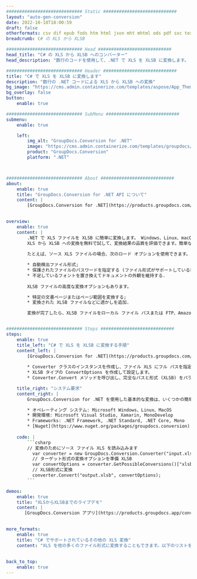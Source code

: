 ```yaml
---
############################# Static ############################
layout: "auto-gen-conversion"
date: 2022-10-18T18:00:59
draft: false
otherformats: csv dif epub fods htm html json mht mhtml ods pdf sxc tex tsv xlam xls xlsb xlsm xlsx xlt xltm xltx xml xps
breadcrumb: C# の XLS から XLSB

############################# Head ############################
head_title: "C# の XLS から XLSB へのコンバーター"
head_description: "数行のコードを使用して、.NET で XLS を XLSB に変換します。 GroupDocs ドキュメント変換 API を使用して、160 を超えるファイル形式を変換します。"

############################# Header ############################
title: "C# で XLS を XLSB に変換します"
description: "数行の .NET コードによる XLS から XLSB への変換"
bg_image: "https://cms.admin.containerize.com/templates/aspose/App_Themes/V3/images/bg/header1.png"
bg_overlay: false
button:
    enable: true

############################# SubMenu ############################
submenu:
    enable: true

    left:
        img_alt: "GroupDocs.Conversion for .NET"
        image: "https://cms.admin.containerize.com/templates/groupdocs/images/product-logos/90x90-noborder/groupdocs-conversion-net.png"
        product: "GroupDocs.Conversion"
        platform: ".NET"



############################# About ############################
about:
    enable: true
    title: "GroupDocs.Conversion for .NET API について"
    content: |
        [GroupDocs.Conversion for .NET](https://products.groupdocs.com/conversion/net/) を使用して、Microsoft Word、Excel、PowerPoint、PDF、Visio、およびその他の形式を変換できます。 GroupDocs.Conversion は、高いパフォーマンスが要求されるバックエンドおよび内部システムに適したスタンドアロン API です。 Microsoft や Open Office などのソフトウェアには依存しません。
    

overview:
    enable: true
    content: |
        .NET で XLS ファイルを XLSB に簡単に変換します。 Windows、Linux、macOS など、任意のプラットフォームで C# コード行を 2 行だけ使用できます。
        XLS から XLSB への変換を無料で試して、変換結果の品質を評価できます。簡単なファイル変換のシナリオに加えて、ソース XLS ファイルをロードし、出力 XLSB 結果を保存するためのより高度なオプションを試すことができます。 
        
        たとえば、ソース XLS ファイルの場合、次のロード オプションを使用できます。

        * 自動検出ファイル形式;
        * 保護されたファイルのパスワードを指定する (ファイル形式がサポートしている場合);
        * 不足しているフォントを置き換えてドキュメントの外観を維持する.
        
        XLSB ファイルの高度な変換オプションもあります。

        * 特定の文書ページまたはページ範囲を変換する;
        * 変換された XLSB ファイルなどに透かしを追加.

        変換が完了したら、XLSB ファイルをローカル ファイル パスまたは FTP、Amazon S3、Google Drive、Dropbox などのサードパーティ ストレージに保存できます。注意してください - XLS を {{ に変換するにはTO}} MS Office、Open Office、Adobe Acrobat Reader などの追加のソフトウェアをインストールする必要はありません。


############################# Steps ############################
steps:
    enable: true
    title_left: "C# で XLS を XLSB に変換する手順"
    content_left: |
        [GroupDocs.Conversion for .NET](https://products.groupdocs.com/conversion/net/) を使用すると、開発者は数行のコードで XLS ファイルを XLSB に簡単に変換できます。
        
        * Converter クラスのインスタンスを作成し、ファイル XLS にフル パスを指定します。
        * XLSB タイプの ConvertOptions を作成して設定します。
        * Converter.Convert メソッドを呼び出し、完全なパスと形式 (XLSB) をパラメーターとして渡します。

    title_right: "システム要求"
    content_right: |
        GroupDocs.Conversion for .NET を使用した基本的な変換は、いくつかの簡単な手順で実行できます。当社の API は、すべての主要なプラットフォームとオペレーティング システムでサポートされています。以下のコードを実行する前に、システムに次の前提条件がインストールされていることを確認してください。

        * オペレーティング システム: Microsoft Windows、Linux、MacOS
        * 開発環境: Microsoft Visual Studio, Xamarin, MonoDevelop
        * Frameworks: .NET Framework, .NET Standard, .NET Core, Mono
        * [Nuget](https://www.nuget.org/packages/groupdocs.conversion) から最新の GroupDocs.Conversion for .NET を取得します
         
    code: |
        ```csharp    
        // 変換のためにソース ファイル XLS を読み込みます
          var converter = new GroupDocs.Conversion.Converter("input.xls");
          // ターゲット形式の変換オプションを準備 XLSB
          var convertOptions = converter.GetPossibleConversions()["xlsb"].ConvertOptions;
          // XLSB形式に変換
          converter.Convert("output.xlsb", convertOptions);
        ```

demos:
    enable: true
    title: "XLSからXLSBまでのライブデモ"
    content: |
       [GroupDocs.Conversion アプリ](https://products.groupdocs.app/conversion/family) Web サイトにアクセスして、今すぐ XLS を XLSB に変換してください。オンラインデモには次の利点があります
          

more_formats:
    enable: true
    title: "C# でサポートされているその他の XLS 変換"
    content: "XLS を他の多くのファイル形式に変換することもできます。以下のリストをご覧ください。"
       
       
back_to_top:
    enable: true
---
```

